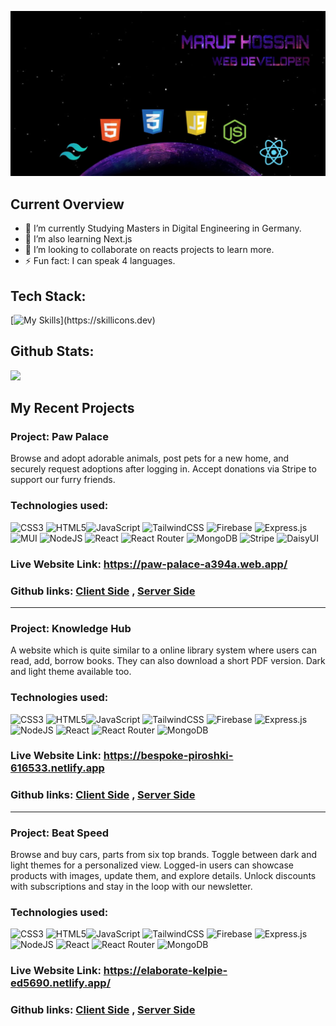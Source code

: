 ![The San Juan Mountains are beautiful!](https://raw.githubusercontent.com/maruf318/maruf318/main/WhatsApp%20Image%202023-12-09%20at%2012.09.55%20AM.jpeg "San Juan Mountains")

## Current Overview

- 🔭 I’m currently Studying Masters in Digital Engineering in Germany.
- 🌱 I’m also learning Next.js
- 👯 I’m looking to collaborate on reacts projects to learn more.
- ⚡ Fun fact: I can speak 4 languages.

## Tech Stack:

[![My Skills](https://skillicons.dev/icons?i=js,html,css,react,c,tailwind,firebase,nodejs,express,mongodb,)](https://skillicons.dev)

## Github Stats:

![](http://github-profile-summary-cards.vercel.app/api/cards/profile-details?username=maruf318&theme=midnight_purple)


## My Recent Projects

### Project: Paw Palace

Browse and adopt adorable animals, post pets for a new home, and securely request adoptions after logging in. Accept donations via Stripe to support our furry friends.

### Technologies used:

![CSS3](https://img.shields.io/badge/css3-%231572B6.svg?style=for-the-badge&logo=css3&logoColor=white) ![HTML5](https://img.shields.io/badge/html5-%23E34F26.svg?style=for-the-badge&logo=html5&logoColor=white)![JavaScript](https://img.shields.io/badge/javascript-%23323330.svg?style=for-the-badge&logo=javascript&logoColor=%23F7DF1E) ![TailwindCSS](https://img.shields.io/badge/tailwindcss-%2338B2AC.svg?style=for-the-badge&logo=tailwind-css&logoColor=white) ![Firebase](https://img.shields.io/badge/firebase-%23039BE5.svg?style=for-the-badge&logo=firebase) ![Express.js](https://img.shields.io/badge/express.js-%23404d59.svg?style=for-the-badge&logo=express&logoColor=%2361DAFB) ![MUI](https://img.shields.io/badge/MUI-%230081CB.svg?style=for-the-badge&logo=material-ui&logoColor=white) ![NodeJS](https://img.shields.io/badge/node.js-6DA55F?style=for-the-badge&logo=node.js&logoColor=white) ![React](https://img.shields.io/badge/react-%2320232a.svg?style=for-the-badge&logo=react&logoColor=%2361DAFB) ![React Router](https://img.shields.io/badge/React_Router-CA4245?style=for-the-badge&logo=react-router&logoColor=white) ![MongoDB](https://img.shields.io/badge/MongoDB-%234ea94b.svg?style=for-the-badge&logo=mongodb&logoColor=white) ![Stripe](https://img.shields.io/badge/stripe-%236CACE4.svg?style=for-the-badge&logo=stripe&logoColor=white) ![DaisyUI](https://img.shields.io/badge/daisyui-%2334D058.svg?style=for-the-badge&logo=laravel&logoColor=white)


### Live Website Link: https://paw-palace-a394a.web.app/

### Github links: <a href="https://github.com/maruf318/paw-palace-client">Client Side</a> , <a href="https://github.com/maruf318/paw-palace-server">Server Side</a>

<hr>

### Project: Knowledge Hub

A website which is quite similar to a online library system where users can read, add, borrow books. They can also download a short PDF version. Dark and light theme available too.

### Technologies used:

![CSS3](https://img.shields.io/badge/css3-%231572B6.svg?style=for-the-badge&logo=css3&logoColor=white) ![HTML5](https://img.shields.io/badge/html5-%23E34F26.svg?style=for-the-badge&logo=html5&logoColor=white)![JavaScript](https://img.shields.io/badge/javascript-%23323330.svg?style=for-the-badge&logo=javascript&logoColor=%23F7DF1E) ![TailwindCSS](https://img.shields.io/badge/tailwindcss-%2338B2AC.svg?style=for-the-badge&logo=tailwind-css&logoColor=white) ![Firebase](https://img.shields.io/badge/firebase-%23039BE5.svg?style=for-the-badge&logo=firebase) ![Express.js](https://img.shields.io/badge/express.js-%23404d59.svg?style=for-the-badge&logo=express&logoColor=%2361DAFB) ![NodeJS](https://img.shields.io/badge/node.js-6DA55F?style=for-the-badge&logo=node.js&logoColor=white) ![React](https://img.shields.io/badge/react-%2320232a.svg?style=for-the-badge&logo=react&logoColor=%2361DAFB) ![React Router](https://img.shields.io/badge/React_Router-CA4245?style=for-the-badge&logo=react-router&logoColor=white) ![MongoDB](https://img.shields.io/badge/MongoDB-%234ea94b.svg?style=for-the-badge&logo=mongodb&logoColor=white)

### Live Website Link: https://bespoke-piroshki-616533.netlify.app

### Github links: <a href="https://github.com/maruf318/knowledge-hub-client">Client Side</a> , <a href="https://github.com/maruf318/knowledge-hub-server">Server Side</a>

<hr>

### Project: Beat Speed

Browse and buy cars, parts from six top brands. Toggle between dark and light themes for a personalized view. Logged-in users can showcase products with images, update them, and explore details. Unlock discounts with subscriptions and stay in the loop with our newsletter.

### Technologies used:

![CSS3](https://img.shields.io/badge/css3-%231572B6.svg?style=for-the-badge&logo=css3&logoColor=white) ![HTML5](https://img.shields.io/badge/html5-%23E34F26.svg?style=for-the-badge&logo=html5&logoColor=white)![JavaScript](https://img.shields.io/badge/javascript-%23323330.svg?style=for-the-badge&logo=javascript&logoColor=%23F7DF1E) ![TailwindCSS](https://img.shields.io/badge/tailwindcss-%2338B2AC.svg?style=for-the-badge&logo=tailwind-css&logoColor=white) ![Firebase](https://img.shields.io/badge/firebase-%23039BE5.svg?style=for-the-badge&logo=firebase) ![Express.js](https://img.shields.io/badge/express.js-%23404d59.svg?style=for-the-badge&logo=express&logoColor=%2361DAFB) ![NodeJS](https://img.shields.io/badge/node.js-6DA55F?style=for-the-badge&logo=node.js&logoColor=white) ![React](https://img.shields.io/badge/react-%2320232a.svg?style=for-the-badge&logo=react&logoColor=%2361DAFB) ![React Router](https://img.shields.io/badge/React_Router-CA4245?style=for-the-badge&logo=react-router&logoColor=white) ![MongoDB](https://img.shields.io/badge/MongoDB-%234ea94b.svg?style=for-the-badge&logo=mongodb&logoColor=white)

### Live Website Link: https://elaborate-kelpie-ed5690.netlify.app/

### Github links: <a href="https://github.com/maruf318/beat-speed-client">Client Side</a> , <a href="https://github.com/maruf318/beat-speed-server">Server Side</a>

